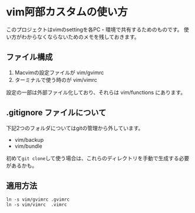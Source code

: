 # vim阿部カスタムの使い方

このプロジェクトはvimのsettingを各PC・環境で共有するためのものです。
使い方がわからなくならないためのメモを残しておきます。

## ファイル構成
1. Macvimの設定ファイルが vim/gvimrc
2. ターミナルで使う時のが vim/vimrc

設定の一部は外部ファイル化しており、それらは vim/functions にあります。

## .gitignore ファイルについて
下記2つのフォルダについてはgitの管理から外しています。

* vim/backup
* vim/bundle

初めて`git clone`して使う場合は、これらのディレクトリを手動で生成する必要があるかも。

## 適用方法

``` コマンドライン(MacOS)
ln -s vim/gvimrc .gvimrc
ln -s vim/vimrc  .vimrc
```
